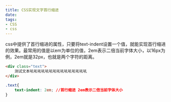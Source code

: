 ```yaml
---
title: CSS实现文字首行缩进
date: 
tags: 
- CSS
- css
---
```


css中提供了首行缩进的属性，只要将​text-indent​设置一个值，就能实现首行缩进的效果。最常用的值是以em为单位的值，​2em​表示二倍当前字体大小，以​16px​为例，​2em​就是​32px​，也就是两个字符的距离。

```html
<div class="text">
    测试文本吼吼吼吼吼吼吼吼吼吼吼吼吼吼吼
</div>
```

```css
.text{
    text-indent: 2em; //首行缩进 2em表示二倍当前字体大小
}
```

